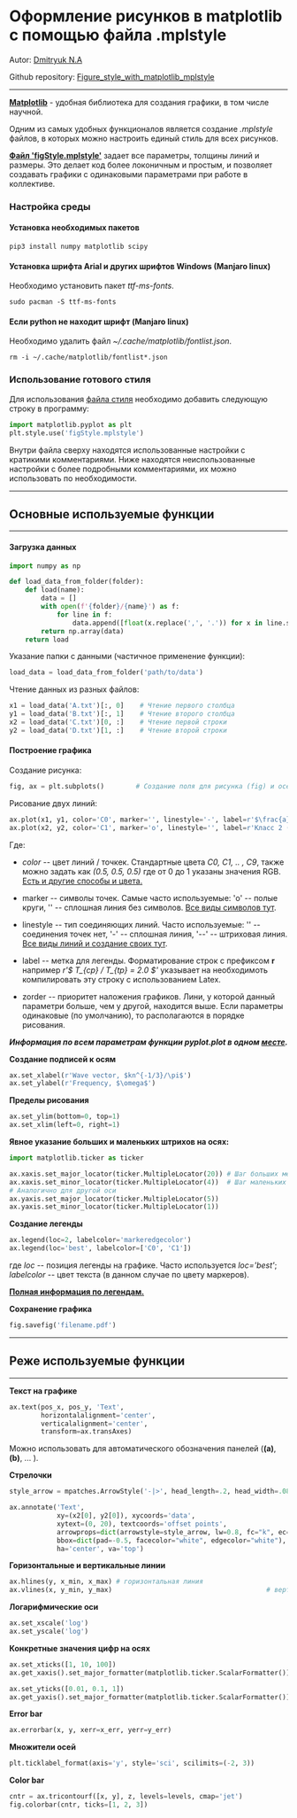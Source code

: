 # Оформление рисунков в matplotlib с помощью файла .mplstyle

Autor: [Dmitryuk N.A](https://github.com/NikitaDmitryuk)

Github repository: [Figure_style_with_matplotlib_mplstyle](https://github.com/NikitaDmitryuk/Figure_style_with_matplotlib_mplstyle)

---

[**Matplotlib**](https://matplotlib.org/stable/index.html#) - удобная библиотека для создания графики, в том числе научной.

Одним из самых удобных функционалов является создание *.mplstyle* файлов, в которых можно настроить единый стиль для всех рисунков.

[**Файл 'figStyle.mplstyle'**](https://github.com/NikitaDmitryuk/Figure_style_with_matplotlib_mplstyle/blob/main/figStyle.mplstyle) задает все параметры, толщины линий и размеры. Это делает код более локоничным и простым, и позволяет создавать графики с одинаковыми параметрами при работе в коллективе.

### Настройка среды

#### Установка необходимых пакетов

```shell
pip3 install numpy matplotlib scipy
```

#### Установка шрифта Arial и других шрифтов Windows (Manjaro linux)

Необходимо установить пакет *ttf-ms-fonts*.

```shell
sudo pacman -S ttf-ms-fonts
```

#### Если python не находит шрифт (Manjaro linux)

Необходимо удалить файл *~/.cache/matplotlib/fontlist.json*.

```shell
rm -i ~/.cache/matplotlib/fontlist*.json
```


### Использование готового стиля

Для использования [файла стиля](https://github.com/NikitaDmitryuk/Figure_style_with_matplotlib_mplstyle/blob/main/figStyle.mplstyle) необходимо добавить следующую строку в программу:

```python
import matplotlib.pyplot as plt
plt.style.use('figStyle.mplstyle')
```

Внутри файла сверху находятся использованные настройки с кратикими комментариями.
Ниже находятся неиспользованные настройки с более подробными комментариями, их можно использовать по необходимости.

---

## Основные используемые функции

---

#### Загрузка данных


```python
import numpy as np

def load_data_from_folder(folder):
    def load(name):
        data = []
        with open(f'{folder}/{name}') as f:
            for line in f:
                data.append([float(x.replace(',', '.')) for x in line.split()])
        return np.array(data)
    return load
```

Указание папки с данными (частичное применение функции):

```python
load_data = load_data_from_folder('path/to/data')
```

Чтение данных из разных файлов:

```python
x1 = load_data('A.txt')[:, 0]    # Чтение первого столбца
y1 = load_data('B.txt')[:, 1]    # Чтение второго столбца
x2 = load_data('C.txt')[0, :]    # Чтение первой строки
y2 = load_data('D.txt')[1, :]    # Чтение второй строки
```

#### Построение графика

Cоздание рисунка:

```python
fig, ax = plt.subplots()        # Создание поля для рисунка (fig) и осей (ax)
```

Рисование двух линий:

```python
ax.plot(x1, y1, color='C0', marker='', linestyle='-', label=r'$\frac{a}{b}$')
ax.plot(x2, y2, color='C1', marker='o', linestyle='', label=r'Класс 2 (канал B)', zorder=2)
```

Где:

+ *color* -- цвет линий / точкек. Стандартные цвета *C0, C1, .. , C9*, также можно задать как *(0.5, 0.5, 0.5)* где от 0 до 1 указаны значения RGB. [Eсть и другие способы и цвета.](https://matplotlib.org/stable/users/dflt_style_changes.html)

+ marker -- символы точек. Самые часто используемые: 'o' -- полые круги, '' -- сплошная линия без символов. [Все виды символов тут](https://matplotlib.org/stable/api/markers_api.html).

+ linestyle -- тип соединяющих линий. Часто используемые: '' -- соединения точек нет, '\-' -- сплошная линия, '\-\-' -- штриховая линия. [Все виды линий и создание своих тут](https://matplotlib.org/stable/gallery/lines_bars_and_markers/linestyles.html).

+ label -- метка для легенды. Форматирование строк c префиксом **r** например *r'$ T_{cp} / T_{tp} = 2.0 $'* указывает на необходимоть компилировать эту строку с использованием Latex.

+ zorder -- приоритет наложения графиков. Лини, у которой данный параметри больше, чем у другой, находится выше. Если параметры одинаковые (по умолчанию), то располагаются в порядке рисования.

***Информация по всем параметрам функции *pyplot.plot* в одном [месте](https://matplotlib.org/stable/api/_as_gen/matplotlib.pyplot.plot.html).***


**Создание подписей к осям**

```python
ax.set_xlabel(r'Wave vector, $kn^{-1/3}/\pi$')
ax.set_ylabel(r'Frequency, $\omega$')
```

**Пределы рисования**

```python
ax.set_ylim(bottom=0, top=1)
ax.set_xlim(left=0, right=1)
```

**Явное указание больших и маленьких штрихов на осях:**

```python
import matplotlib.ticker as ticker

ax.xaxis.set_major_locator(ticker.MultipleLocator(20)) # Шаг больших меток
ax.xaxis.set_minor_locator(ticker.MultipleLocator(4))  # Шаг маленьких меток
# Аналогично для другой оси
ax.yaxis.set_major_locator(ticker.MultipleLocator(5))
ax.yaxis.set_minor_locator(ticker.MultipleLocator(1))
```

**Создание легенды**

```python
ax.legend(loc=2, labelcolor='markeredgecolor')
ax.legend(loc='best', labelcolor=['C0', 'C1'])
```

где *loc* -- позиция легенды на графике. Часто используется *loc='best'*; *labelcolor* -- цвет текста (в данном случае по цвету маркеров).

[**Полная информация по легендам.**](https://matplotlib.org/stable/api/_as_gen/matplotlib.pyplot.legend.html)

**Сохранение графика**

```python
fig.savefig('filename.pdf')
```


---

## Реже используемые функции

---

**Текст на графике**

```python
ax.text(pos_x, pos_y, 'Text',
        horizontalalignment='center',
        verticalalignment='center',
        transform=ax.transAxes)
```

Можно использовать для автоматического обозначения панелей (**(a)**, **(b)**, ... ).


**Стрелочки**

```python
style_arrow = mpatches.ArrowStyle('-|>', head_length=.2, head_width=.08)

ax.annotate('Text',
            xy=(x2[0], y2[0]), xycoords='data',
            xytext=(0, 20), textcoords='offset points',
            arrowprops=dict(arrowstyle=style_arrow, lw=0.8, fc="k", ec="k"),
            bbox=dict(pad=-0.5, facecolor="white", edgecolor="white"),
            ha='center', va='top')
```

**Горизонтальные и вертикальные линии**

```python
ax.hlines(y, x_min, x_max) # горизонтальная линия
ax.vlines(x, y_min, y_max)                                       # вертикальные линии
```

**Логарифмические оси**

```python
ax.set_xscale('log')
ax.set_yscale('log')
```

**Конкретные значения цифр на осях**

```python
ax.set_xticks([1, 10, 100])
ax.get_xaxis().set_major_formatter(matplotlib.ticker.ScalarFormatter())

ax.set_yticks([0.01, 0.1, 1])
ax.get_yaxis().set_major_formatter(matplotlib.ticker.ScalarFormatter())
```

**Error bar**

```python
ax.errorbar(x, y, xerr=x_err, yerr=y_err)
```

**Множители осей**

```python
plt.ticklabel_format(axis='y', style='sci', scilimits=(-2, 3))
```

**Color bar**

```python
cntr = ax.tricontourf([x, y], z, levels=levels, cmap='jet')
fig.colorbar(cntr, ticks=[1, 2, 3])
```
